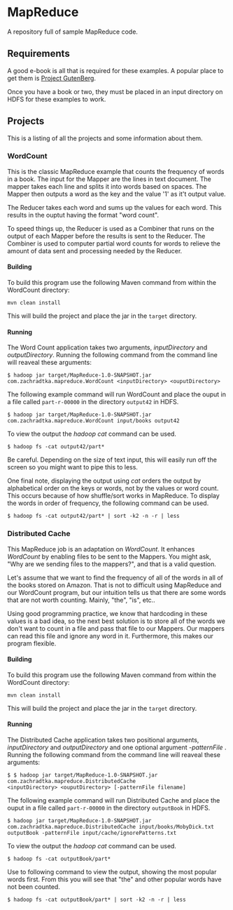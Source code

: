 # MapReduce

A repository full of sample MapReduce code.

## Requirements

A good e-book is all that is required for these examples. A popular place to get them is [Project GutenBerg](http://www.gutenberg.org/ebooks/2701).

Once you have a book or two, they must be placed in an input directory on HDFS for these examples to work.

## Projects

This is a listing of all the projects and some information about them.

### WordCount

This is the classic MapReduce example that counts the frequency of words in a book. The input for the Mapper are the lines in text document. The mapper takes each line and splits it into words based on spaces. The Mapper then outputs a word as the key and the value '1' as it't output value.

The Reducer takes each word and sums up the values for each word. This results in the ouptut having the format "word    count".

To speed things up, the Reducer is used as a Combiner that runs on the output of each Mapper before the results is sent to the Reducer. The Combiner is used to computer partial word counts for words to relieve the amount of data sent and processing needed by the Reducer. 

#### Building

To build this program use the following Maven command from within the WordCount directory:

    mvn clean install

This will build the project and place the jar in the `target` directory.

#### Running

The Word Count application takes two arguments, _inputDirectory_ and _outputDirectory_. Running the following command from the command line will reaveal these arguments:

    $ hadoop jar target/MapReduce-1.0-SNAPSHOT.jar com.zachradtka.mapreduce.WordCount <inputDirectory> <ouputDirectory>

The following example command will run WordCount and place the ouput in a file called `part-r-00000` in the directory `output42` in HDFS.

    $ hadoop jar target/MapReduce-1.0-SNAPSHOT.jar com.zachradtka.mapreduce.WordCount input/books output42

To view the output the _hadoop cat_ command can be used.

    $ hadoop fs -cat output42/part*

Be careful. Depending on the size of text input, this will easily run off the screen so you might want to pipe this to less. 

One final note, displaying the output using _cat_ orders the output by alphabetical order on the keys or words, not by the values or word count. This occurs because of how shuffle/sort works in MapReduce. To display the words in order of frequency, the following command can be used.

    $ hadoop fs -cat output42/part* | sort -k2 -n -r | less

### Distributed Cache

This MapReduce job is an adaptation on _WordCount_. It enhances _WordCount_ by enabling files to be sent to the Mappers. You might ask, "Why are we sending files to the mappers?", and that is a valid question. 

Let's assume that we want to find the frequency of all of the words in all of the books stored on Amazon. That is not to difficult using MapReduce and our WordCount program, but our intuition tells us that there are some words that are not worth counting. Mainly, "the", "is", etc.. 

Using good programming practice, we know that hardcoding in these values is a bad idea, so the next best solution is to store all of the words we don't want to count in a file and pass that file to our Mappers. Our mappers can read this file and ignore any word in it. Furthermore, this makes our program flexible.

#### Building

To build this program use the following Maven command from within the WordCount directory:

    mvn clean install

This will build the project and place the jar in the `target` directory.

#### Running

The Distributed Cache application takes two positional arguments, _inputDirectory_ and _outputDirectory_ and one optional argument _-patternFile <fileName>_. Running the following command from the command line will reaveal these arguments:

    $ $ hadoop jar target/MapReduce-1.0-SNAPSHOT.jar com.zachradtka.mapreduce.DistributedCache
    <inputDirectory> <ouputDirectory> [-patternFile filename]

The following example command will run Distributed Cache and place the ouput in a file called `part-r-00000` in the directory `outputBook` in HDFS.

    $ hadoop jar target/MapReduce-1.0-SNAPSHOT.jar com.zachradtka.mapreduce.DistributedCache input/books/MobyDick.txt outputBook -patternFile input/cache/ignorePatterns.txt

To view the output the _hadoop cat_ command can be used.

    $ hadoop fs -cat outputBook/part*

Use to following command to view the output, showing the most popular words first. From this you will see that "the" and other popular words have not been counted.

    $ hadoop fs -cat outputBook/part* | sort -k2 -n -r | less

